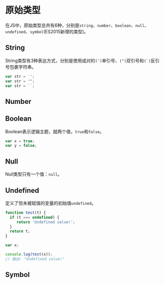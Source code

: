 # 原始类型

在JS中，原始类型总共有6种，分别是`string`、`number`、`boolean`、`null`、`undefined`、`symbol`(ES2015新增的类型)。

## String

String类型有3种表达方式，分别是使用成对的`(')`单引号、`(")`双引号和``(`)``反引号包裹字符串。

```javascript
var str = '';
var str = "";
var str = ``;
```

## Number

## Boolean

Boolean表示逻辑主题，就两个值，`true`和`false`。

```javascript
var x = true;
var y = false;
```

## Null

Null类型只有一个值：`null`。

## Undefined

定义了但未被赋值的变量的初始值`undefined`。

```javascript
function test(t) {
  if (t === undefined) {
     return 'Undefined value!';
  }
  return t;
}

var x;

console.log(test(x));
// 输出: "Undefined value!"

```

## Symbol

